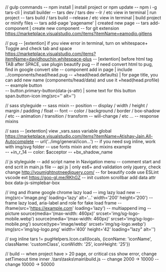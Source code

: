 // gulp commands
-- npm install | install project or npm update 
-- npm i -g tars-cli | install builder 
-- tars dev / tars dev --lr / etc view in terminal | run project 
-- tars build / tars build --release / etc view in terminal | build project or minify files 
-- tars add-page 'pagename' | created new page 
-- tars add-component | create new component 
-- for git extension https://marketplace.visualstudio.com/items?itemName=eamodio.gitlens



// pug 
-- [extention] if you view error in terminal, turn on whitespace+ 
	 Toggle and check tab and space https://marketplace.visualstudio.com/items?itemName=davidhouchin.whitespace-plus
-- [extention] before html tag TAB after SPACE, use plugin beautify pug 
-- if need convert html to pug, find in google convert site
-- component add in page | include ../components/head/head.pug
-- +head(head.defaults) | for page title, you can add new name (components/head/data) and use it +head(head.profile)
-- example button	
		-- button.primary-button(data-js-attr)
				| some text for this button 
				span.button-icon 
					img(src='' alt='')


// sass styleguide 
-- sass mixin 
-- position 
-- display / width / height / margin / padding / float 
-- font 
-- color / background / border / box-shadow / etc 
-- animation / transition / transform
-- will-change / etc ... 
-- response mixins 


// sass 
-- [extention] view _vars.sass variable global https://marketplace.visualstudio.com/items?itemName=Atishay-Jain.All-Autocomplete 
-- url('../img/general/icon...')
-- if you need svg inline, work with img/svg folder 
-- use fonts mixin and etc mixins example	
		-- +in_r_14
		-- color: $acceptor
		-- +bx_shadow_name


// js styleguide
-- add script name in Navigation menu 
-- comment start and end scrit in main.js file 
-- api js | only es6+ and validation only jquery, check change http://youmightnotneedjquery.com/
-- for beautify code use ESLint vscode ext https://goo-gl.me/RKhGZ
-- init custom scrollbar add data attr box data-js-simplebar-box


// img and iframe google chrome lazy load 
-- img lazy load new 
		-- img(src='image.png' loading='lazy' alt='…' width='200' height='200')
-- frame lazy load, aria-label and role for fake load frame
		-- iframe(src='https://example.com' loading='lazy')
-- multiappend img 
		-- picture
				source(media='(max-width: 460px)' srcset='img/sg-logo-mobile.webp')
				source(media='(max-width: 460px)' srcset='img/sg-logo-mobile.png')
				source(type='image/webp' srcset='img/sg-logo.webp')
				img(src='img/sg-logo.png' width='400' height='42' loading="lazy" alt='')


// svg inline tars 
!= pugHelpers.Icon.call(locals, {iconName: 'iconName', className: 'customClass', iconWidth: '25', iconHeight: '25'})

// build 
-- when project have > 20 page, or critical css show error, change setTimeout time 	inner .\tars\tasks\main\build.js
		--  change 2000 -> 10000
		-- 	change 10000 -> 50000